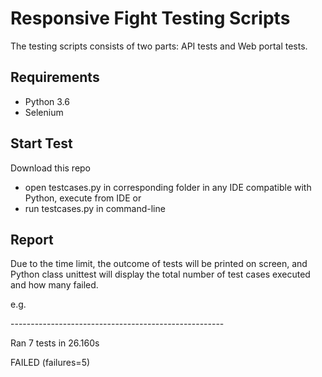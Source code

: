 # Responsive Fight Testing Scripts
The testing scripts consists of two parts: API tests and Web portal tests.

## Requirements
- Python 3.6
- Selenium

## Start Test
Download this repo
- open testcases.py in corresponding folder in any IDE compatible with Python, execute from IDE
or
- run testcases.py in command-line

## Report
Due to the time limit, the outcome of tests will be printed on screen, and Python class unittest will display the total number of test cases executed and how many failed.

e.g.

\-----------------------------------------------------

Ran 7 tests in 26.160s

FAILED (failures=5)
